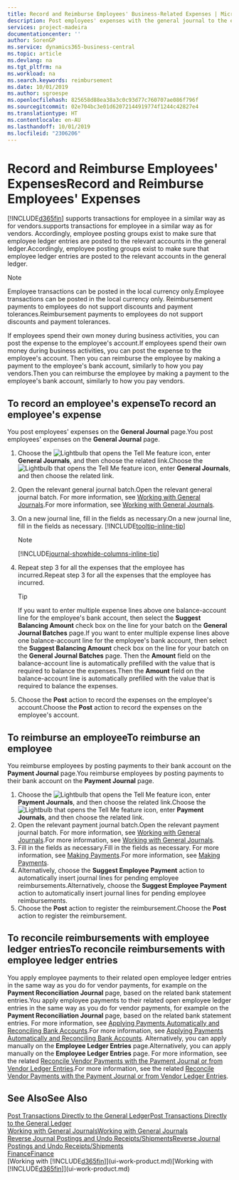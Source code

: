 ```yaml
---
title: Record and Reimburse Employees' Business-Related Expenses | Microsoft Docs
description: Post employees' expenses with the general journal to the employee's account and later post a payment to the employee's bank account to reimburse for the business-related expense.
services: project-madeira
documentationcenter: ''
author: SorenGP
ms.service: dynamics365-business-central
ms.topic: article
ms.devlang: na
ms.tgt_pltfrm: na
ms.workload: na
ms.search.keywords: reimbursement
ms.date: 10/01/2019
ms.author: sgroespe
ms.openlocfilehash: 825658d88ea38a3c0c93d77c760707ae086f796f
ms.sourcegitcommit: 02e704bc3e01d62072144919774f1244c42827e4
ms.translationtype: HT
ms.contentlocale: en-AU
ms.lasthandoff: 10/01/2019
ms.locfileid: "2306206"
---
```

# <a name="record-and-reimburse-employees-expenses"></a><span data-ttu-id="e3792-103">Record and Reimburse Employees' Expenses</span><span class="sxs-lookup"><span data-stu-id="e3792-103">Record and Reimburse Employees' Expenses</span></span>
[!INCLUDE[d365fin](includes/d365fin_md.md)] <span data-ttu-id="e3792-104">supports transactions for employee in a similar way as for vendors.</span><span class="sxs-lookup"><span data-stu-id="e3792-104">supports transactions for employee in a similar way as for vendors.</span></span> <span data-ttu-id="e3792-105">Accordingly, employee posting groups exist to make sure that employee ledger entries are posted to the relevant accounts in the general ledger.</span><span class="sxs-lookup"><span data-stu-id="e3792-105">Accordingly, employee posting groups exist to make sure that employee ledger entries are posted to the relevant accounts in the general ledger.</span></span>

> [!NOTE]  
> <span data-ttu-id="e3792-106">Employee transactions can be posted in the local currency only.</span><span class="sxs-lookup"><span data-stu-id="e3792-106">Employee transactions can be posted in the local currency only.</span></span> <span data-ttu-id="e3792-107">Reimbursement payments to employees do not support discounts and payment tolerances.</span><span class="sxs-lookup"><span data-stu-id="e3792-107">Reimbursement payments to employees do not support discounts and payment tolerances.</span></span>

<span data-ttu-id="e3792-108">If employees spend their own money during business activities, you can post the expense to the employee's account.</span><span class="sxs-lookup"><span data-stu-id="e3792-108">If employees spend their own money during business activities, you can post the expense to the employee's account.</span></span> <span data-ttu-id="e3792-109">Then you can reimburse the employee by making a payment to the employee's bank account, similarly to how you pay vendors.</span><span class="sxs-lookup"><span data-stu-id="e3792-109">Then you can reimburse the employee by making a payment to the employee's bank account, similarly to how you pay vendors.</span></span>

## <a name="to-record-an-employees-expense"></a><span data-ttu-id="e3792-110">To record an employee's expense</span><span class="sxs-lookup"><span data-stu-id="e3792-110">To record an employee's expense</span></span>
<span data-ttu-id="e3792-111">You post employees' expenses on the **General Journal** page.</span><span class="sxs-lookup"><span data-stu-id="e3792-111">You post employees' expenses on the **General Journal** page.</span></span>
1. <span data-ttu-id="e3792-112">Choose the ![Lightbulb that opens the Tell Me feature](media/ui-search/search_small.png "Tell me what you want to do") icon, enter **General Journals**, and then choose the related link.</span><span class="sxs-lookup"><span data-stu-id="e3792-112">Choose the ![Lightbulb that opens the Tell Me feature](media/ui-search/search_small.png "Tell me what you want to do") icon, enter **General Journals**, and then choose the related link.</span></span>
2. <span data-ttu-id="e3792-113">Open the relevant general journal batch.</span><span class="sxs-lookup"><span data-stu-id="e3792-113">Open the relevant general journal batch.</span></span> <span data-ttu-id="e3792-114">For more information, see [Working with General Journals](ui-work-general-journals.md).</span><span class="sxs-lookup"><span data-stu-id="e3792-114">For more information, see [Working with General Journals](ui-work-general-journals.md).</span></span>
3. <span data-ttu-id="e3792-115">On a new journal line, fill in the fields as necessary.</span><span class="sxs-lookup"><span data-stu-id="e3792-115">On a new journal line, fill in the fields as necessary.</span></span> [!INCLUDE[tooltip-inline-tip](includes/tooltip-inline-tip_md.md)]    

    > [!NOTE]
    > [!INCLUDE[journal-showhide-columns-inline-tip](includes/journal-showhide-columns-inline-tip.md)]
4. <span data-ttu-id="e3792-116">Repeat step 3 for all the expenses that the employee has incurred.</span><span class="sxs-lookup"><span data-stu-id="e3792-116">Repeat step 3 for all the expenses that the employee has incurred.</span></span>

    > [!TIP]  
    > <span data-ttu-id="e3792-117">If you want to enter multiple expense lines above one balance-account line for the employee's bank account, then select the **Suggest Balancing Amount** check box on the line for your batch on the **General Journal Batches** page.</span><span class="sxs-lookup"><span data-stu-id="e3792-117">If you want to enter multiple expense lines above one balance-account line for the employee's bank account, then select the **Suggest Balancing Amount** check box on the line for your batch on the **General Journal Batches** page.</span></span> <span data-ttu-id="e3792-118">Then the **Amount** field on the balance-account line is automatically prefilled with the value that is required to balance the expenses.</span><span class="sxs-lookup"><span data-stu-id="e3792-118">Then the **Amount** field on the balance-account line is automatically prefilled with the value that is required to balance the expenses.</span></span>
5. <span data-ttu-id="e3792-119">Choose the **Post** action to record the expenses on the employee's account.</span><span class="sxs-lookup"><span data-stu-id="e3792-119">Choose the **Post** action to record the expenses on the employee's account.</span></span>

## <a name="to-reimburse-an-employee"></a><span data-ttu-id="e3792-120">To reimburse an employee</span><span class="sxs-lookup"><span data-stu-id="e3792-120">To reimburse an employee</span></span>
<span data-ttu-id="e3792-121">You reimburse employees by posting payments to their bank account on the **Payment Journal** page.</span><span class="sxs-lookup"><span data-stu-id="e3792-121">You reimburse employees by posting payments to their bank account on the **Payment Journal** page.</span></span>
1. <span data-ttu-id="e3792-122">Choose the ![Lightbulb that opens the Tell Me feature](media/ui-search/search_small.png "Tell me what you want to do") icon, enter **Payment Journals**, and then choose the related link.</span><span class="sxs-lookup"><span data-stu-id="e3792-122">Choose the ![Lightbulb that opens the Tell Me feature](media/ui-search/search_small.png "Tell me what you want to do") icon, enter **Payment Journals**, and then choose the related link.</span></span>
2. <span data-ttu-id="e3792-123">Open the relevant payment journal batch.</span><span class="sxs-lookup"><span data-stu-id="e3792-123">Open the relevant payment journal batch.</span></span> <span data-ttu-id="e3792-124">For more information, see [Working with General Journals](ui-work-general-journals.md).</span><span class="sxs-lookup"><span data-stu-id="e3792-124">For more information, see [Working with General Journals](ui-work-general-journals.md).</span></span>
3. <span data-ttu-id="e3792-125">Fill in the fields as necessary.</span><span class="sxs-lookup"><span data-stu-id="e3792-125">Fill in the fields as necessary.</span></span> <span data-ttu-id="e3792-126">For more information, see [Making Payments](payables-make-payments.md).</span><span class="sxs-lookup"><span data-stu-id="e3792-126">For more information, see [Making Payments](payables-make-payments.md).</span></span>
4. <span data-ttu-id="e3792-127">Alternatively, choose the **Suggest Employee Payment** action to automatically insert journal lines for pending employee reimbursements.</span><span class="sxs-lookup"><span data-stu-id="e3792-127">Alternatively, choose the **Suggest Employee Payment** action to automatically insert journal lines for pending employee reimbursements.</span></span>
5. <span data-ttu-id="e3792-128">Choose the **Post** action to register the reimbursement.</span><span class="sxs-lookup"><span data-stu-id="e3792-128">Choose the **Post** action to register the reimbursement.</span></span>  

## <a name="to-reconcile-reimbursements-with-employee-ledger-entries"></a><span data-ttu-id="e3792-129">To reconcile reimbursements with employee ledger entries</span><span class="sxs-lookup"><span data-stu-id="e3792-129">To reconcile reimbursements with employee ledger entries</span></span>
<span data-ttu-id="e3792-130">You apply employee payments to their related open employee ledger entries in the same way as you do for vendor payments, for example on the **Payment Reconciliation Journal** page, based on the related bank statement entries.</span><span class="sxs-lookup"><span data-stu-id="e3792-130">You apply employee payments to their related open employee ledger entries in the same way as you do for vendor payments, for example on the **Payment Reconciliation Journal** page, based on the related bank statement entries.</span></span> <span data-ttu-id="e3792-131">For more information, see [Applying Payments Automatically and Reconciling Bank Accounts](receivables-apply-payments-auto-reconcile-bank-accounts.md).</span><span class="sxs-lookup"><span data-stu-id="e3792-131">For more information, see [Applying Payments Automatically and Reconciling Bank Accounts](receivables-apply-payments-auto-reconcile-bank-accounts.md).</span></span> <span data-ttu-id="e3792-132">Alternatively, you can apply manually on the **Employee Ledger Entries** page.</span><span class="sxs-lookup"><span data-stu-id="e3792-132">Alternatively, you can apply manually on the **Employee Ledger Entries** page.</span></span> <span data-ttu-id="e3792-133">For more information, see the related [Reconcile Vendor Payments with the Payment Journal or from Vendor Ledger Entries](payables-how-apply-purchase-transactions-manually.md).</span><span class="sxs-lookup"><span data-stu-id="e3792-133">For more information, see the related [Reconcile Vendor Payments with the Payment Journal or from Vendor Ledger Entries](payables-how-apply-purchase-transactions-manually.md).</span></span>  

## <a name="see-also"></a><span data-ttu-id="e3792-134">See Also</span><span class="sxs-lookup"><span data-stu-id="e3792-134">See Also</span></span>
[<span data-ttu-id="e3792-135">Post Transactions Directly to the General Ledger</span><span class="sxs-lookup"><span data-stu-id="e3792-135">Post Transactions Directly to the General Ledger</span></span>](finance-how-post-transactions-directly.md)  
[<span data-ttu-id="e3792-136">Working with General Journals</span><span class="sxs-lookup"><span data-stu-id="e3792-136">Working with General Journals</span></span>](ui-work-general-journals.md)  
[<span data-ttu-id="e3792-137">Reverse Journal Postings and Undo Receipts/Shipments</span><span class="sxs-lookup"><span data-stu-id="e3792-137">Reverse Journal Postings and Undo Receipts/Shipments</span></span>](finance-how-reverse-journal-posting.md)  
[<span data-ttu-id="e3792-138">Finance</span><span class="sxs-lookup"><span data-stu-id="e3792-138">Finance</span></span>](finance.md)  
<span data-ttu-id="e3792-139">[Working with [!INCLUDE[d365fin](includes/d365fin_md.md)]](ui-work-product.md)</span><span class="sxs-lookup"><span data-stu-id="e3792-139">[Working with [!INCLUDE[d365fin](includes/d365fin_md.md)]](ui-work-product.md)</span></span>  
